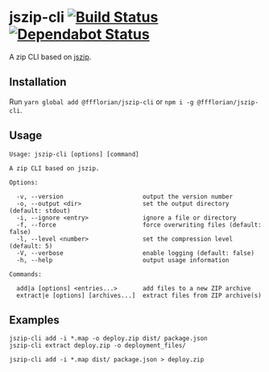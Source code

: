# jszip-cli [![Build Status](https://api.travis-ci.org/ffflorian/jszip-cli.svg?branch=master)](https://travis-ci.org/ffflorian/jszip-cli/) [![Dependabot Status](https://api.dependabot.com/badges/status?host=github&repo=ffflorian/jszip-cli)](https://dependabot.com)

A zip CLI based on [jszip](https://www.npmjs.com/package/jszip).

## Installation

Run `yarn global add @ffflorian/jszip-cli` or `npm i -g @ffflorian/jszip-cli`.

## Usage

```
Usage: jszip-cli [options] [command]

A zip CLI based on jszip.

Options:

  -v, --version                      output the version number
  -o, --output <dir>                 set the output directory (default: stdout)
  -i, --ignore <entry>               ignore a file or directory
  -f, --force                        force overwriting files (default: false)
  -l, --level <number>               set the compression level (default: 5)
  -V, --verbose                      enable logging (default: false)
  -h, --help                         output usage information

Commands:

  add|a [options] <entries...>       add files to a new ZIP archive
  extract|e [options] [archives...]  extract files from ZIP archive(s)
```

## Examples

```
jszip-cli add -i *.map -o deploy.zip dist/ package.json
jszip-cli extract deploy.zip -o deployment_files/

jszip-cli add -i *.map dist/ package.json > deploy.zip
```
